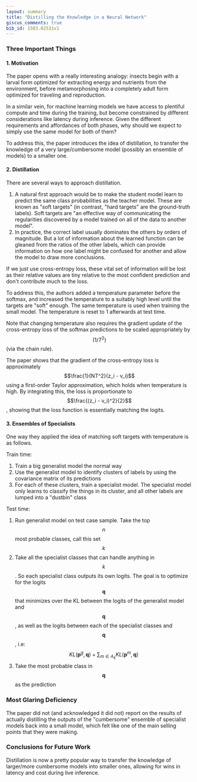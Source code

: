 ```yaml
---
layout: summary
title: "Distilling the Knowledge in a Neural Network"
giscus_comments: true
bib_id: 1503.02531v1
---
```


### Three Important Things

#### 1. Motivation

The paper opens with a really interesting analogy: insects begin with a larval
form optimized for extracting energy and nutrients from the environment, before
metamorphosing into a completely adult form optimized for traveling and
reproduction.

In a similar vein, for machine learning models we have access to plentiful compute and time during the training, but become constrained by different
considerations like latency during inference.
Given the different requirements and affordances of both phases, why should we
expect to simply use the same model for both of them?

To address this, the paper introduces the idea of distillation, to transfer
the knowledge of a very large/cumbersome model (possibly an ensemble of models)
to a smaller one.

#### 2. Distillation

There are several ways to approach distillation.

1. A natural first approach would be to make the student model learn to predict
   the same class probabilities as the teacher model. These are known as "soft targets" (in contrast, "hard targets" are the ground-truth labels). Soft targets are "an effective way of communicating the regularities discovered by a model
   trained on all of the data to another model".
2. In practice, the correct label usually dominates the others by
   orders of magnitude. But a lot of information about the learned function can be
   gleaned from the ratios of the other labels, which can provide information on
   how one label might be confused for another and allow the model to draw more
   conclusions.

If we just use cross-entropy loss, these vital set of information will be lost
as their relative values are tiny relative to the most confident prediction and
don't contribute much to the loss.

To address this, the authors added a temperature parameter before the softmax,
and increased the temperature to a suitably high level until the targets are "soft" enough. The same temperature is used when training the small model.
The temperature is reset to 1 afterwards at test time.

Note that changing temperature also requires the gradient update of the
cross-entropy loss of the softmax predictions to be scaled appropriately by
$$(1/T^2)$$ (via the chain rule).

The paper shows that the gradient of the cross-entropy loss
is approximately $$\frac{1}{NT^2}(z_i - v_i)$$ using a first-order Taylor
approximation, which holds when temperature is high. By integrating this,
the loss is proportionate to $$\frac{(z_i - v_i)^2}{2}$$, showing that
the loss function is essentially matching the logits.

#### 3. Ensembles of Specialists

One way they applied the idea of matching soft targets with temperature is as follows.

Train time:

1. Train a big generalist model the normal way
2. Use the generalist model to identify clusters of labels by using the covariance matrix of its predictions
3. For each of these clusters, train a specialist model. The specialist model
   only learns to classify the things in its cluster, and all other labels
   are lumped into a "dustbin" class

Test time:

1. Run generalist model on test case sample. Take the top $$n$$ most probable
   classes, call this set $$k$$
2. Take all the specialist classes that can handle anything in $$k$$.
   So each specialist class outputs its own logits. The goal is to optimize for the
   logits $$\mathbf{q}$$ that minimizes over the KL between the logits of the generalist model
   and $$\mathbf{q}$$
   , as well as the logits between each of the specialist classes and $$\mathbf{q}$$, i.e:
   $$K L\left(\mathbf{p}^g, \mathbf{q}\right)+\sum_{m \in A_k} K L\left(\mathbf{p}^m, \mathbf{q}\right)$$
3. Take the most probable class in $$\mathbf{q}$$ as the prediction

### Most Glaring Deficiency

The paper did not (and acknowledged it did not) report on the results of
actually distilling the outputs of the "cumbersome" ensemble of specialist models back into a small model, which felt like one of the main selling points
that they were making.

### Conclusions for Future Work

Distillation is now a pretty popular way to transfer the knowledge of larger/more cumbersome models into smaller ones, allowing for wins in latency and cost
during live inference.
